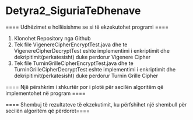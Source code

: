 # Detyra2_SiguriaTeDhenave

==== Udhëzimet e hollësishme se si të ekzekutohet programi ====

1. Klonohet Repository nga Github
2. Tek file VigenereCipherEncryptTest.java dhe te VigenereCipherDecryptTest eshte implementimi i enkriptimit dhe dekripitimit(perkatesisht) duke perdorur Vigenere Cipher 
3. Tek file TurninGrilleCipherEncryptTest.java dhe te TurninGrilleCipherDecryptTest eshte implementimi i enkriptimit dhe dekripitimit(perkatesisht) duke perdorur Turnin Grille Cipher 

==== Një përshkrim i shkurtër por i plotë për secilën algoritëm që implementohet në program ====






==== Shembuj të rezultateve të ekzekutimit, ku përfshihet një shembull për secilën algoritëm që përdoret====